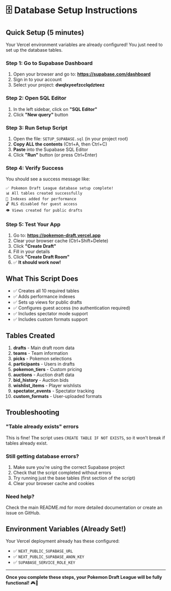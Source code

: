# 🗄️ Database Setup Instructions

## Quick Setup (5 minutes)

Your Vercel environment variables are already configured! You just need to set up the database tables.

### Step 1: Go to Supabase Dashboard

1. Open your browser and go to: **https://supabase.com/dashboard**
2. Sign in to your account
3. Select your project: **dwqlxyeefzcclqdzteez**

### Step 2: Open SQL Editor

1. In the left sidebar, click on **"SQL Editor"**
2. Click **"New query"** button

### Step 3: Run Setup Script

1. Open the file: `SETUP_SUPABASE.sql` (in your project root)
2. **Copy ALL the contents** (Ctrl+A, then Ctrl+C)
3. **Paste** into the Supabase SQL Editor
4. Click **"Run"** button (or press Ctrl+Enter)

### Step 4: Verify Success

You should see a success message like:
```
✅ Pokemon Draft League database setup complete!
📊 All tables created successfully
🔧 Indexes added for performance
🔓 RLS disabled for guest access
👁️ Views created for public drafts
```

### Step 5: Test Your App

1. Go to: **https://pokemon-draft.vercel.app**
2. Clear your browser cache (Ctrl+Shift+Delete)
3. Click **"Create Draft"**
4. Fill in your details
5. Click **"Create Draft Room"**
6. ✅ **It should work now!**

## What This Script Does

- ✅ Creates all 10 required tables
- ✅ Adds performance indexes
- ✅ Sets up views for public drafts
- ✅ Configures guest access (no authentication required)
- ✅ Includes spectator mode support
- ✅ Includes custom formats support

## Tables Created

1. **drafts** - Main draft room data
2. **teams** - Team information
3. **picks** - Pokemon selections
4. **participants** - Users in drafts
5. **pokemon_tiers** - Custom pricing
6. **auctions** - Auction draft data
7. **bid_history** - Auction bids
8. **wishlist_items** - Player wishlists
9. **spectator_events** - Spectator tracking
10. **custom_formats** - User-uploaded formats

## Troubleshooting

### "Table already exists" errors
This is fine! The script uses `CREATE TABLE IF NOT EXISTS`, so it won't break if tables already exist.

### Still getting database errors?
1. Make sure you're using the correct Supabase project
2. Check that the script completed without errors
3. Try running just the base tables (first section of the script)
4. Clear your browser cache and cookies

### Need help?
Check the main README.md for more detailed documentation or create an issue on GitHub.

## Environment Variables (Already Set!)

Your Vercel deployment already has these configured:
- ✅ `NEXT_PUBLIC_SUPABASE_URL`
- ✅ `NEXT_PUBLIC_SUPABASE_ANON_KEY`
- ✅ `SUPABASE_SERVICE_ROLE_KEY`

---

**Once you complete these steps, your Pokemon Draft League will be fully functional!** 🎮🎉
